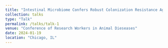 ```yaml
---
title: "Intestinal Microbiome Confers Robust Colonization Resistance Against Necrotic Enteritis in Chickens"
collection: talks
type: "Talk"
permalink: /talks/talk-1
venue: "Conference of Research Workers in Animal Dieseases"
date: 2024-01-19
location: "Chicago, IL"
---
```

